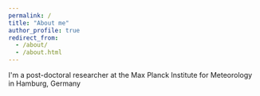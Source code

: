 ```yaml
---
permalink: /
title: "About me"
author_profile: true
redirect_from: 
  - /about/
  - /about.html
---
```


I'm a post-doctoral researcher at the Max Planck Institute for Meteorology in Hamburg, Germany

